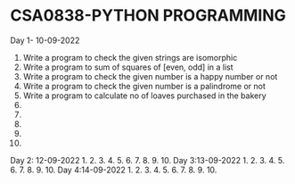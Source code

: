 # CSA0838-PYTHON PROGRAMMING
Day 1- 10-09-2022
1. Write a program to check the given strings are isomorphic
2. Write a program to sum of squares of [even, odd] in a list
3. Write a program to check the given number is a happy number or not
4. Write a program to check the given number is a palindrome or not
5. Write a program to calculate no of loaves purchased in the bakery
6. 
7.
8.
9.
10.
Day 2: 12-09-2022
1.
2.
3.
4.
5.
6.
7.
8.
9.
10.
Day 3:13-09-2022
1.
2.
3.
4.
5.
6.
7.
8.
9.
10.
Day 4:14-09-2022
1.
2.
3.
4.
5.
6.
7.
8.
9.
10.
